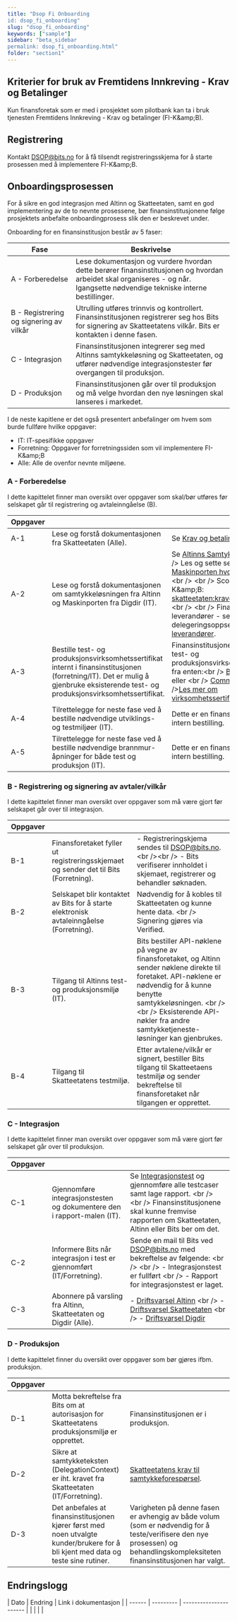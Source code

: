 ```yaml
---
title: "Dsop Fi Onboarding
id: dsop_fi_onboarding"
slug: "dsop_fi_onboarding"
keywords: ["sample"]
sidebar: "beta_sidebar
permalink: dsop_fi_onboarding.html"
folder: "section1"
---
```


## Kriterier for bruk av Fremtidens Innkreving - Krav og Betalinger

Kun finansforetak som er med i prosjektet som pilotbank kan ta i bruk tjenesten Fremtidens Innkreving - Krav og
betalinger (FI-K&amp;amp;B).

## Registrering

Kontakt [DSOP@bits.no](mailto:dsop@bits.no) for å få tilsendt registreringsskjema for å starte prosessen med å
implementere FI-K&amp;amp;B.

## Onboardingsprosessen

For å sikre en god integrasjon med Altinn og Skatteetaten, samt en god implementering
av de to nevnte prosessene, bør finansinstitusjonene følge prosjektets anbefalte onboardingprosess
slik den er beskrevet under.

Onboarding for en finansinstitusjon består av 5 faser:

| Fase                                    | Beskrivelse                                                                                                                                                                                                                                                                                                                                                                                                                                                                                                                                                                                            |
|-----------------------------------------|--------------------------------------------------------------------------------------------------------------------------------------------------------------------------------------------------------------------------------------------------------------------------------------------------------------------------------------------------------------------------------------------------------------------------------------------------------------------------------------------------------------------------------------------------------------------------------------------------------|
| A - Forberedelse                        | Lese dokumentasjon og vurdere hvordan dette berører finansinstitusjonen og hvordan arbeidet skal organiseres - og når. Igangsette nødvendige tekniske interne bestillinger.                                                                                                                                                                                                                                                                                                                                                                                                                            |
| B - Registrering og signering av vilkår | Utrulling utføres trinnvis og kontrollert. Finansinstitusjonen registrerer seg hos Bits for signering av Skatteetatens vilkår. Bits er kontakten i denne fasen.                                                                                                                                                                                                                                                                                                                                                                                                                                        |
| C - Integrasjon                         | Finansinstitusjonen integrerer seg med Altinns samtykkeløsning og Skatteetaten, og utfører nødvendige integrasjonstester før overgangen til produksjon.                                                                                                                                                                                                                                                                                                                                                                                                                                                |
| D - Produksjon                          | Finansinstitusjonen går over til produksjon og må velge hvordan den nye løsningen skal lanseres i markedet.                                                                                                                                                                                                                                                                                                                                                                                                                                                                                            |

I de neste kapitlene er det også presentert anbefalinger om hvem som burde fullføre hvilke oppgaver:
* IT: IT-spesifikke oppgaver
* Forretning: Oppgaver for forretningssiden som vil implementere FI-K&amp;amp;B
* Alle: Alle de ovenfor nevnte miljøene.

### A - Forberedelse
I dette kapittelet finner man oversikt over oppgaver som skal/bør utføres før selskapet går til registrering og avtaleinngåelse (B).

| Oppgaver |  |  |
| ---------- | ------------------------------------------------------------------------------------------------------------------------------------------------------------------------------------ | ------------------------------------------------------------------------------------------------------------------------------------------------------------------------------------------------------------------------------------------------------------------------------------------------------------------------------------------------------------------------------------------------------------------------------------------------------------------------------------------------------------------------------------------------------------ |
| A-1 | Lese og forstå dokumentasjonen fra Skatteetaten (Alle). | Se [Krav og betalinger API](https://skatteetaten.github.io/api-dokumentasjon/api/kravogbetalinger). |
| A-2 | Lese og forstå dokumentasjonen om samtykkeløsningen fra Altinn og Maskinporten fra Digdir (IT). | Se [Altinns Samtykkeløsning](https://altinn.github.io/docs/utviklingsguider/samtykke/datakonsument/) <br \/> Les og sette seg inn i [Maskinporten hvordan ta i bruk](https://docs.digdir.no/maskinporten_guide_apikonsument.html) <br \/> <br \/> Scope for FI-K&amp;amp;B: [skatteetaten:kravogbetalinger](https://skatteetaten.github.io/api-dokumentasjon/api/kravogbetalinger#scope) <br \/> <br \/> Finansforetak med leverandører - se eget delegeringsoppsett på [Altinn leverandører](https://altinn.github.io/docs/utviklingsguider/samtykke/datakonsument/leverandor/). |
| A-3 | Bestille test- og produksjonsvirksomhetssertifikat internt i finansinstitusjonen (forretning/IT). Det er mulig å gjenbruke eksisterende test- og produksjonsvirksomhetssertifikat. | Finansinstitusjonen må ha gyldig test- og produksjonsvirksomhetssertifikat fra enten:<br \/> [Buypass](https://www.buypass.no/produkter/virksomhetssertifikat-esegl#oversikt-VID) <br \/> eller <br \/> [Commfides](https://www.commfides.com/commfides-virksomhetssertifikat/)<br \/><br \/>[Les mer om virksomhetssertifikat her](https://www.bits.no/document/bits-buypass-commfides-business-certificates-an-introduction/). |
| A-4 | Tilrettelegge for neste fase ved å bestille nødvendige utviklings- og testmiljøer (IT). | Dette er en finansinstitusjon-intern bestilling. |
| A-5 | Tilrettelegge for neste fase ved å bestille nødvendige brannmur-åpninger for både test og produksjon (IT). | Dette er en finansinstitusjon-intern bestilling. |

### B - Registrering og signering av avtaler/vilkår
I dette kapittelet finner man oversikt over oppgaver som må være gjort før selskapet går over til integrasjon.

| Oppgaver |  |  |
| ---------- | ----------------------------------------------------------------------------------------- | --------------------------------------------------------------------------------------------------------------------------------------------------------------------------------------------------------------------------------------------------------------- |
| B-1 | Finansforetaket fyller ut registreringsskjemaet og sender det til Bits (Forretning). | - Registreringskjema sendes til DSOP@bits.no. <br \/><br \/> - Bits verifiserer innholdet i skjemaet, registrerer og behandler søknaden. |
| B-2 | Selskapet blir kontaktet av Bits for å starte elektronisk avtaleinngåelse (Forretning). | Nødvendig for å kobles til Skatteetaten og kunne hente data. <br \/> Signering gjøres via Verified. |
| B-3 | Tilgang til Altinns test- og produksjonsmiljø (IT). | Bits bestiller API-nøklene på vegne av finansforetaket, og Altinn sender nøklene direkte til foretaket. API-nøklene er nødvendig for å kunne benytte samtykkeløsningen. <br \/><br \/> Eksisterende API-nøkler fra andre samtykketjeneste-løsninger kan gjenbrukes. |
| B-4 | Tilgang til Skatteetatens testmiljø. | Etter avtalene/vilkår er signert, bestiller Bits tilgang til Skatteetaens testmiljø og sender bekreftelse til finansforetaket når tilgangen er opprettet. |

### C - Integrasjon
I dette kapittelet finner man oversikt over oppgaver som må være gjort før selskapet går over til produksjon.

| Oppgaver |  |  |
| ---------- | ------------------------------------------------------------------------- | ------------------------------------------------------------------------------------------------------------------------------------------------------------------------------------------------------------------------------------------------- |
| C-1 | Gjennomføre integrasjonstesten og dokumentere den i rapport-malen (IT). | Se [Integrasjonstest](https://dokumentasjon.dsop.no/dsop_fi_integrasjonstest.html) og gjennomføre alle testcaser samt lage rapport. <br \/> <br \/> Finansinstitusjonene skal kunne fremvise rapporten om Skatteetaten, Altinn eller Bits ber om det. |
| C-2 | Informere Bits når integrasjon i test er gjennomført (IT/Forretning). | Sende en mail til Bits ved [DSOP@bits.no](mailto:dsop@bits.no) med bekreftelse av følgende: <br \/> <br \/> - Integrasjonstest er fullført <br \/> - Rapport for integrasjonstest er laget. |
| C-3 | Abonnere på varsling fra Altinn, Skatteetaten og Digdir (Alle). | - [Driftsvarsel Altinn](https://www.altinndigital.no/driftsmeldinger/) <br \/> - [Driftsvarsel Skatteetaten](https://skatteetaten.github.io/api-dokumentasjon/nyheter-og-driftsvarsler) <br \/> - [Driftsvarsel Digdir](https://status.digdir.no/) |

### D - Produksjon
I dette kapittelet finner du oversikt over oppgaver som bør gjøres ifbm. produksjon.

| Oppgaver |  |  |
| ---------- | ------------------------------------------------------------------------------------------------------------------------------------ | ----------------------------------------------------------------------------------------------------------------------------------------------------------------------------- |
| D-1 | Motta bekreftelse fra Bits om at autorisasjon for Skatteetatens produksjonsmiljø er opprettet. | Finansinstitusjonen er i produksjon. |
| D-2 | Sikre at samtykketeksten (DelegationContext) er iht. kravet fra Skatteetaten (IT/Forretning). | [Skatteetatens krav til samtykkeforespørsel](https://skatteetaten.github.io/api-dokumentasjon/om/samtykke#be-om-samtykke). |
| D-3 | Det anbefales at finansinstitusjonen kjører først med noen utvalgte kunder/brukere for å bli kjent med data og teste sine rutiner. | Varigheten på denne fasen er avhengig av både volum (som er nødvendig for å teste/verifisere den nye prosessen) og behandlingskompleksiteten finansinstitusjonen har valgt. |

## Endringslogg

| Dato | Endring | Link i dokumentasjon |
| ------ | --------- | ---------------------- | |  |  |  |
